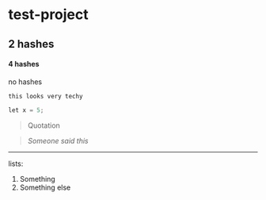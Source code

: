 # test-project
## 2 hashes
#### 4 hashes
no hashes

`this looks very techy`

```py
let x = 5;
```

>Quotation

>*Someone said this*
___

lists:
1. Something
2. Something else
